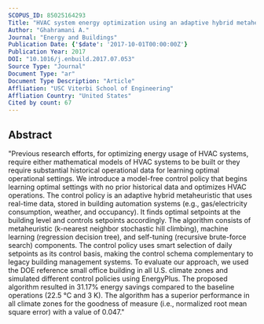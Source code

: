 ```yaml
---
SCOPUS_ID: 85025164293
Title: "HVAC system energy optimization using an adaptive hybrid metaheuristic"
Author: "Ghahramani A."
Journal: "Energy and Buildings"
Publication Date: {'$date': '2017-10-01T00:00:00Z'}
Publication Year: 2017
DOI: "10.1016/j.enbuild.2017.07.053"
Source Type: "Journal"
Document Type: "ar"
Document Type Description: "Article"
Affliation: "USC Viterbi School of Engineering"
Affliation Country: "United States"
Cited by count: 67
---
```


## Abstract
"Previous research efforts, for optimizing energy usage of HVAC systems, require either mathematical models of HVAC systems to be built or they require substantial historical operational data for learning optimal operational settings. We introduce a model-free control policy that begins learning optimal settings with no prior historical data and optimizes HVAC operations. The control policy is an adaptive hybrid metaheuristic that uses real-time data, stored in building automation systems (e.g., gas/electricity consumption, weather, and occupancy). It finds optimal setpoints at the building level and controls setpoints accordingly. The algorithm consists of metaheuristic (k-nearest neighbor stochastic hill climbing), machine learning (regression decision tree), and self-tuning (recursive brute-force search) components. The control policy uses smart selection of daily setpoints as its control basis, making the control schema complementary to legacy building management systems. To evaluate our approach, we used the DOE reference small office building in all U.S. climate zones and simulated different control policies using EnergyPlus. The proposed algorithm resulted in 31.17% energy savings compared to the baseline operations (22.5 °C and 3 K). The algorithm has a superior performance in all climate zones for the goodness of measure (i.e., normalized root mean square error) with a value of 0.047."
